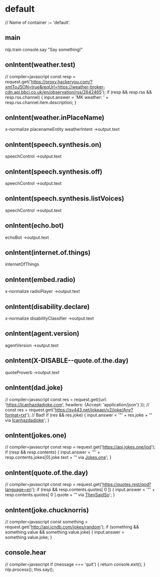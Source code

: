 # default
// Name of container :~ 'default'.

## main
nlp.train
console.say "Say something!"

## onIntent(weather.test)
// compiler=javascript
const resp = request.get('https://proxy.hackeryou.com/?xmlToJSON=true&reqUrl=https://weather-broker-cdn.api.bbci.co.uk/en/observation/rss/2642465');
if (resp && resp.rss && resp.rss.channel) {
  input.answer = 'MK weather: ' + resp.rss.channel.item.description;
}

## onIntent(weather.inPlaceName)
x-normalize
placenameEntity
weatherIntent
->output.text

## onIntent(speech.synthesis.on)
speechControl
->output.text

## onIntent(speech.synthesis.off)
speechControl
->output.text

## onIntent(speech.synthesis.listVoices)
speechControl
->output.text

## onIntent(echo.bot)
echoBot
->output.text

## onIntent(internet.of.things)
internetOfThings

## onIntent(embed.radio)
x-normalize
radioPlayer
->output.text

## onIntent(disability.declare)
x-normalize
disabilityClassifier
->output.text

## onIntent(agent.version)
agentVersion
->output.text

## onIntent(X-DISABLE--quote.of.the.day)
quoteProverb
->output.text

## onIntent(dad.joke)
// compiler=javascript
const res = request.get({url: 'https://icanhazdadjoke.com', headers: {Accept: 'application/json'} });
// const res = request.get('https://sv443.net/jokeapi/v2/joke/Any?format=txt'); // Bad!
if (res && res.joke) {
  input.answer = '"' + res.joke + '" via [Icanhazdadjoke](https://icanhazdadjoke.com)';
}

## onIntent(jokes.one)
// compiler=javascript
const resp = request.get('https://api.jokes.one/jod');
if (resp && resp.contents) {
  input.answer = '"' + resp.contents.jokes[0].joke.text + '" via [Jokes.one](https://jokes.one/)';
}

## onIntent(quote.of.the.day)
// compiler=javascript
const resp = request.get('https://quotes.rest/qod?language=en');
if (resp && resp.contents.quotes[ 0 ]) {
  input.answer = '"' + resp.contents.quotes[ 0 ].quote + '" via [TheySaidSo](https://theysaidso.com)';
}

## onIntent(joke.chucknorris)
// compiler=javascript
const something = request.get('http://api.icndb.com/jokes/random');
if (something && something.value && something.value.joke) {
  input.answer = something.value.joke;
}

## console.hear
// compiler=javascript
if (message === 'quit') {
  return console.exit();
}
nlp.process();
this.say();
